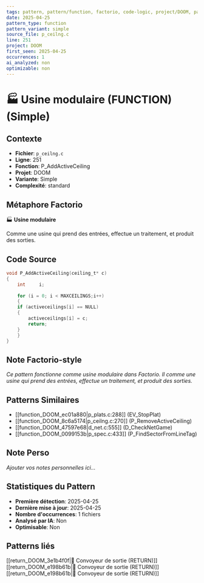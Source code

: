 ```yaml
---
tags: pattern, pattern/function, factorio, code-logic, project/DOOM, pattern/variant/simple
date: 2025-04-25
pattern_type: function
pattern_variant: simple
source_file: p_ceilng.c
line: 251
project: DOOM
first_seen: 2025-04-25
occurrences: 1
ai_analyzed: non
optimizable: non
---
```


# 🏭 Usine modulaire (FUNCTION) (Simple)

## Contexte
- **Fichier**: `p_ceilng.c`
- **Ligne**: 251
- **Fonction**: P_AddActiveCeiling
- **Projet**: DOOM
- **Variante**: Simple
- **Complexité**: standard

## Métaphore Factorio
🏭 **Usine modulaire**

Comme une usine qui prend des entrées, effectue un traitement, et produit des sorties.

## Code Source
```c
void P_AddActiveCeiling(ceiling_t* c)
{
    int		i;
    
    for (i = 0; i < MAXCEILINGS;i++)
    {
	if (activeceilings[i] == NULL)
	{
	    activeceilings[i] = c;
	    return;
	}
    }
}
```

## Note Factorio-style
*Ce pattern fonctionne comme usine modulaire dans Factorio. Il comme une usine qui prend des entrées, effectue un traitement, et produit des sorties.*

## Patterns Similaires
- [[function_DOOM_ec01a880|p_plats.c:288]] (EV_StopPlat)
- [[function_DOOM_8c6a5174|p_ceilng.c:270]] (P_RemoveActiveCeiling)
- [[function_DOOM_47597e68|d_net.c:555]] (D_CheckNetGame)
- [[function_DOOM_0099153b|p_spec.c:433]] (P_FindSectorFromLineTag)

## Note Perso
*Ajouter vos notes personnelles ici...*

## Statistiques du Pattern
- **Première détection**: 2025-04-25
- **Dernière mise à jour**: 2025-04-25
- **Nombre d'occurrences**: 1 fichiers
- **Analysé par IA**: Non
- **Optimisable**: Non

## Patterns liés
[[return_DOOM_3e1b4f0f|🚚 Convoyeur de sortie (RETURN)]]
[[return_DOOM_e198b61b|🚚 Convoyeur de sortie (RETURN)]]
[[return_DOOM_e198b61b|🚚 Convoyeur de sortie (RETURN)]]
